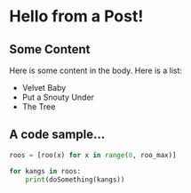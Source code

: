 Hello from a Post!
===============

Some Content
------------
Here is some content in the body. Here is a list:
* Velvet Baby
* Put a Snouty Under
* The Tree

A code sample...
--------------
````python
roos = [roo(x) for x in range(0, roo_max)]

for kangs in roos:
    print(doSomething(kangs))

````